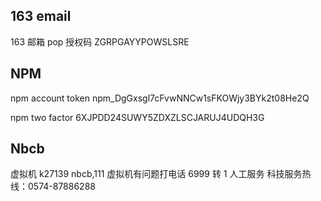 
## 163 email
163 邮箱 pop 授权码
ZGRPGAYYPOWSLSRE

## NPM
npm account token
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

npm two factor
6XJPDD24SUWY5ZDXZLSCJARUJ4UDQH3G

## Nbcb
虚拟机 k27139 nbcb,111
虚拟机有问题打电话 6999 转 1 人工服务
科技服务热线：0574-87886288

